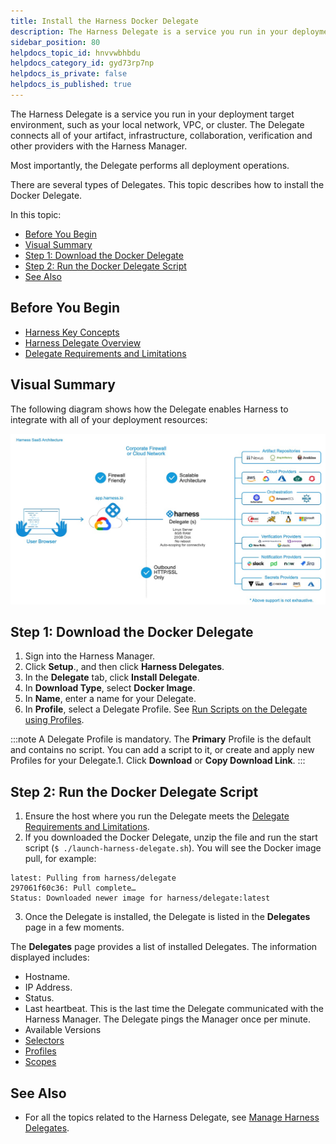 ```yaml
---
title: Install the Harness Docker Delegate
description: The Harness Delegate is a service you run in your deployment target environment, such as your local network, VPC, or cluster. The Delegate connects all of your artifact, infrastructure, collaboration…
sidebar_position: 80
helpdocs_topic_id: hnvvwbhbdu
helpdocs_category_id: gyd73rp7np
helpdocs_is_private: false
helpdocs_is_published: true
---
```


The Harness Delegate is a service you run in your deployment target environment, such as your local network, VPC, or cluster. The Delegate connects all of your artifact, infrastructure, collaboration, verification and other providers with the Harness Manager.

Most importantly, the Delegate performs all deployment operations.

There are several types of Delegates. This topic describes how to install the Docker Delegate.

In this topic:

* [Before You Begin](#before-you-begin)
* [Visual Summary](#visual-summary)
* [Step 1: Download the Docker Delegate](#step-1-download-the-docker-delegate)
* [Step 2: Run the Docker Delegate Script](#step-2-run-the-docker-delegate-script)
* [See Also](#see-also)

## Before You Begin

* [Harness Key Concepts](../../../starthere-firstgen/harness-key-concepts.md)
* [Harness Delegate Overview](delegate-installation.md)
* [Delegate Requirements and Limitations](delegate-requirements-and-limitations.md)

## Visual Summary

The following diagram shows how the Delegate enables Harness to integrate with all of your deployment resources:

![](./static/install-docker-delegate-07.png)


## Step 1: Download the Docker Delegate

1. Sign into the Harness Manager.
2. Click **Setup**., and then click **Harness Delegates**.
3. In the **Delegate** tab, click **Install Delegate**.
4. In **Download Type**, select **Docker Image**.
5. In **Name**, enter a name for your Delegate.
6. In **Profile**, select a Delegate Profile. See [Run Scripts on the Delegate using Profiles](run-scripts-on-the-delegate-using-profiles.md).

:::note
A Delegate Profile is mandatory. The **Primary** Profile is the default and contains no script. You can add a script to it, or create and apply new Profiles for your Delegate.1. Click **Download** or **Copy Download Link**.
:::

## Step 2: Run the Docker Delegate Script

1. Ensure the host where you run the Delegate meets the [Delegate Requirements and Limitations](delegate-requirements-and-limitations.md).
2. If you downloaded the Docker Delegate, unzip the file and run the start script (`$ ./launch-harness-delegate.sh`). You will see the Docker image pull, for example:

  ```
  latest: Pulling from harness/delegate  
  297061f60c36: Pull complete…  
  Status: Downloaded newer image for harness/delegate:latest
  ```
3. Once the Delegate is installed, the Delegate is listed in the **Delegates** page in a few moments.

The **Delegates** page provides a list of installed Delegates. The information displayed includes:

* Hostname.
* IP Address.
* Status.
* Last heartbeat. This is the last time the Delegate communicated with the Harness Manager. The Delegate pings the Manager once per minute.
* Available Versions
* [Selectors](select-delegates-for-specific-tasks-with-selectors.md)
* [Profiles](run-scripts-on-the-delegate-using-profiles.md)
* [Scopes](scope-delegates-to-harness-components-and-commands.md)

## See Also

* For all the topics related to the Harness Delegate, see [Manage Harness Delegates](/docs/category/manage-harness-delegates-firstgen).

